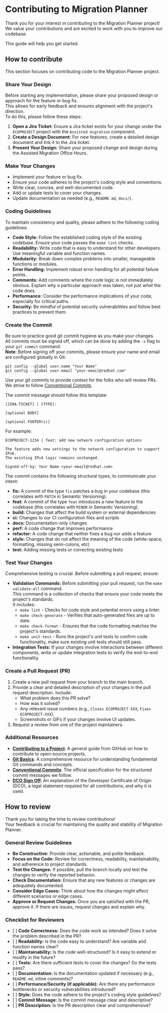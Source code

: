 # Contributing to Migration Planner

Thank you for your interest in contributing to the Migration Planner project!  
We value your contributions and are excited to work with you to improve our codebase.

This guide will help you get started.

## How to contribute

This section focuses on contributing code to the Migration Planner project.

### Share Your Design

Before starting any implementation, please share your proposed design or approach for the feature or bug fix.  
This allows for early feedback and ensures alignment with the project's direction.  
To do this, please follow these steps:

1. **Open a Jira Ticket:** Ensure a Jira ticket exists for your change under the `ECOPROJECT` project with the `Assisted migration` component.
2. **Create a Design Document:** For new features, create a detailed design document and link it to the Jira ticket.
3. **Present Your Design:** Share your proposed change and design during the Assisted Migration Office Hours.

### Make Your Changes

* Implement your feature or bug fix.
* Ensure your code adheres to the project's coding style and conventions.
* Write clear, concise, and well-documented code.
* Add or update tests to cover your changes.
* Update documentation as needed (e.g., `README.md`, `docs/`).

### Coding Guidelines

To maintain consistency and quality, please adhere to the following coding guidelines:

* **Code Style:** Follow the established coding style of the existing codebase. Ensure your code passes the `make lint` checks.
* **Readability:** Write code that is easy to understand for other developers. Use meaningful variable and function names.
* **Modularity:** Break down complex problems into smaller, manageable functions or modules.
* **Error Handling:** Implement robust error handling for all potential failure points.
* **Comments:** Add comments where the code logic is not immediately obvious. Explain *why* a particular approach was taken, not just *what* the code does.
* **Performance:** Consider the performance implications of your code, especially for critical paths.
* **Security:** Be mindful of potential security vulnerabilities and follow best practices to prevent them.

### Create the Commit

Be sure to practice good git commit hygiene as you make your changes.  
All commits must be signed off, which can be done by adding the `-s` flag to your `git commit` command.  
**Note**: Before signing off your commits, please ensure your name and email are configured globally in Git:
```shell
git config --global user.name "Your Name"
git config --global user.email "your-email@redhat.com"
```
Use your git commits to provide context for the folks who will review PRs. We strive to follow [Conventional Commits](https://www.conventionalcommits.org/en/v1.0.0/).

The commit message should follow this template:

```shell
[JIRA-TICKET] | [TYPE]: 

[optional BODY]

[optional FOOTER(s)]
```

For example:
```shell
ECOPROJECT-1234 | feat: add new network configuration options

The feature adds new settings to the network configuration to support IPv6.
The existing IPv4 logic remains unchanged.

Signed-off-by: Your Name <your-email@redhat.com>
```

The commit contains the following structural types, to communicate your intent:

* **fix:** A commit of the type `fix` patches a bug in your codebase (this correlates with `PATCH` in Semantic Versioning).
* **feat:** A commit of the type `feat` introduces a new feature to the codebase (this correlates with `MINOR` in Semantic Versioning).
* **build:** Changes that affect the build system or external dependencies
* **ci:** Changes to our CI configuration files and scripts
* **docs:** Documentation-only changes
* **perf:** A code change that improves performance
* **refactor:** A code change that neither fixes a bug nor adds a feature
* **style:** Changes that do not affect the meaning of the code (white-space, formatting, missing semi-colons, etc)
* **test:** Adding missing tests or correcting existing tests

### Test Your Changes

Comprehensive testing is crucial. Before submitting a pull request, ensure:

* **Validation Commands:** Before submitting your pull request, run the `make validate-all` command.  
This command is a collection of checks that ensure your code meets the project's standards.  
It includes:
  * `make lint` - Checks for code style and potential errors using a linter.
  * `make check-generate` - Verifies that auto-generated files are up to date.
  * `make check-format` - Ensures that the code formatting matches the project's standards.
  * `make unit-test` - Runs the project's unit tests to confirm code functionality, make sure existing unit tests should still pass.
* **Integration Tests:** If your changes involve interactions between different components, write or update integration tests to verify the end-to-end functionality.

### Create a Pull Request (PR)

1. Create a new pull request from your branch to the main branch.
2. Provide a clear and detailed description of your changes in the pull request description. Include:
   * What problem does this PR solve?
   * How was it solved?
   * Any relevant issue numbers (e.g., `Closes ECOPROJECT-XXX`, `Fixes ECOPROJECT-XXX`).
   * Screenshots or GIFs if your changes involve UI updates.
3. Request a review from one of the project maintainers.

### Additional Resources

* [**Contributing to a Project**](https://docs.github.com/en/get-started/exploring-projects-on-github/contributing-to-a-project): A general guide from GitHub on how to contribute to open-source projects.
* [**Git Basics**](https://git-scm.com/book/en/v2/Git-Basics-Getting-a-Git-Repository): A comprehensive resource for understanding fundamental Git commands and concepts.
* [**Conventional Commits**](https://www.conventionalcommits.org/en/v1.0.0/): The official specification for the structured commit messages we follow.
* [**DCO Sign Off**](https://cert-manager.io/docs/contributing/sign-off/): An explanation of the Developer Certificate of Origin (DCO), a legal statement required for all contributions, and why it is used.


## How to review

Thank you for taking the time to review contributions!  
Your feedback is crucial for maintaining the quality and stability of Migration Planner.

### General Review Guidelines

* **Be Constructive:** Provide clear, actionable, and polite feedback.
* **Focus on the Code:** Review for correctness, readability, maintainability, and adherence to project standards.
* **Test the Changes:** If possible, pull the branch locally and test the changes to verify the reported behavior.
* **Check Documentation:** Ensure that any new features or changes are adequately documented.
* **Consider Edge Cases:** Think about how the changes might affect different scenarios or edge cases.
* **Approve or Request Changes:** Once you are satisfied with the PR, approve it. If there are issues, request changes and explain why.

### Checklist for Reviewers

* \[ \] **Code Correctness:** Does the code work as intended? Does it solve the problem described in the PR?
* \[ \] **Readability:** Is the code easy to understand? Are variable and function names clear?
* \[ \] **Maintainability:** Is the code well-structured? Is it easy to extend or modify in the future?
* \[ \] **Tests:** Are there sufficient tests to cover the changes? Do the tests pass?
* \[ \] **Documentation:** Is the documentation updated if necessary (e.g., `README.md`, inline comments)?
* \[ \] **Performance/Security (if applicable):** Are there any performance bottlenecks or security vulnerabilities introduced?
* \[ \] **Style:** Does the code adhere to the project's coding style guidelines?
* \[ \] **Commit Message:** Is the commit message clear and descriptive?
* \[ \] **PR Description:** Is the PR description clear and comprehensive?
